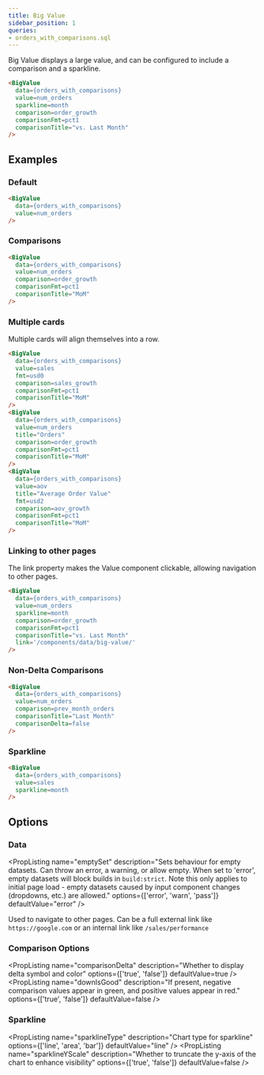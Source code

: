 ```yaml
---
title: Big Value
sidebar_position: 1
queries: 
- orders_with_comparisons.sql
---
```


Big Value displays a large value, and can be configured to include a comparison and a sparkline.

<DocTab>
    <div slot='preview'>
      <BigValue 
        data={orders_with_comparisons} 
        value=num_orders
        sparkline=month
        comparison=order_growth
        comparisonFmt=pct1
        comparisonTitle="vs. Last Month"
      />
    </div>

```markdown
<BigValue 
  data={orders_with_comparisons} 
  value=num_orders
  sparkline=month
  comparison=order_growth
  comparisonFmt=pct1
  comparisonTitle="vs. Last Month"
/>
```
</DocTab>

## Examples

### Default

<DocTab>
    <div slot='preview'>
      <BigValue 
        data={orders_with_comparisons} 
        value=num_orders
      />
    </div>

```markdown
<BigValue 
  data={orders_with_comparisons} 
  value=num_orders
/>
```
</DocTab>

### Comparisons

<DocTab>
    <div slot='preview'>
      <BigValue 
        data={orders_with_comparisons} 
        value=num_orders
        comparison=order_growth
        comparisonFmt=pct1
        comparisonTitle="MoM"
      />
    </div>

```markdown
<BigValue 
  data={orders_with_comparisons} 
  value=num_orders
  comparison=order_growth
  comparisonFmt=pct1
  comparisonTitle="MoM"
/>
```
</DocTab>

### Multiple cards

Multiple cards will align themselves into a row.

<DocTab>
    <div slot='preview'>
      <BigValue 
        data={orders_with_comparisons} 
        value=sales
        fmt=usd0
        comparison=sales_growth
        comparisonFmt=pct1
        comparisonTitle="MoM"
      />
      <BigValue 
        data={orders_with_comparisons} 
        value=num_orders
        title="Orders"
        comparison=order_growth
        comparisonFmt=pct1
        comparisonTitle="MoM"
      />
      <BigValue 
        data={orders_with_comparisons} 
        value=aov
        title="Average Order Value"
        fmt=usd2
        comparison=aov_growth
        comparisonFmt=pct1
        comparisonTitle="MoM"
      />
    </div>

```markdown
<BigValue 
  data={orders_with_comparisons} 
  value=sales
  fmt=usd0
  comparison=sales_growth
  comparisonFmt=pct1
  comparisonTitle="MoM"
/>
<BigValue 
  data={orders_with_comparisons} 
  value=num_orders
  title="Orders"
  comparison=order_growth
  comparisonFmt=pct1
  comparisonTitle="MoM"
/>
<BigValue 
  data={orders_with_comparisons} 
  value=aov
  title="Average Order Value"
  fmt=usd2
  comparison=aov_growth
  comparisonFmt=pct1
  comparisonTitle="MoM"
/>
```
</DocTab>

### Linking to other pages

The link property makes the Value component clickable, allowing navigation to other pages.

<DocTab>
    <div slot='preview'>
      <BigValue 
        data={orders_with_comparisons} 
        value=num_orders
        sparkline=month
        comparison=order_growth
        comparisonFmt=pct1
        comparisonTitle="vs. Last Month"
        link='/components/data/big-value/'
      />
    </div>

```html
<BigValue 
  data={orders_with_comparisons} 
  value=num_orders
  sparkline=month
  comparison=order_growth
  comparisonFmt=pct1
  comparisonTitle="vs. Last Month"
  link='/components/data/big-value/'
/>
```
</DocTab>

### Non-Delta Comparisons

<DocTab>
    <div slot='preview'>
      <BigValue 
        data={orders_with_comparisons} 
        value=num_orders
        comparison=prev_month_orders
        comparisonTitle="Last Month"
        comparisonDelta=false
      />
    </div>

```html
<BigValue 
  data={orders_with_comparisons} 
  value=num_orders
  comparison=prev_month_orders
  comparisonTitle="Last Month"
  comparisonDelta=false
/>
```
</DocTab>

### Sparkline

<DocTab>
    <div slot='preview'>
      <BigValue 
        data={orders_with_comparisons} 
        value=sales
        sparkline=month
      />
    </div>

```html
<BigValue 
  data={orders_with_comparisons} 
  value=sales
  sparkline=month
/>
```
</DocTab>

## Options

### Data

<PropListing
    name="data"
    description="Query name, wrapped in curly braces"
    required=true
    options="query name"
/>
<PropListing
    name="value"
    description="Column to pull the main value from."
    required=true
    options="column name"
/>
<PropListing
    name="title"
    description="Title of the card."
    options="string"
    defaultValue="Title of the value column."
/>
<PropListing
    name="minWidth"
    description="Overrides min-width of component"
    options="% or px value"
    defaultValue="18%"
/>
<PropListing
    name="maxWidth"
    description="Adds a max-width to the component"
    options="% or px value"
/>
<PropListing
    name="fmt"
    description="Sets format for the value (<a class=markdown href='/core-concepts/formatting'>see available formats<a/>)"
    options="Excel-style format | built-in format | custom format"
/>
<PropListing
    name="emptySet"
    description="Sets behaviour for empty datasets. Can throw an error, a warning, or allow empty. When set to 'error', empty datasets will block builds in `build:strict`. Note this only applies to initial page load - empty datasets caused by input component changes (dropdowns, etc.) are allowed."
    options={['error', 'warn', 'pass']}
    defaultValue="error"
/>
<PropListing
    name="emptyMessage"
    description="Text to display when an empty dataset is received - only applies when `emptySet` is 'warn' or 'pass', or when the empty dataset is a result of an input component change (dropdowns, etc.)."
    options="string"
    defaultValue="No records"
/>

<PropListing name="link">

Used to navigate to other pages. Can be a full external link like `https://google.com` or an internal link like `/sales/performance`
</PropListing>

### Comparison Options

<PropListing
    name="comparison"
    description="Column to pull the comparison value from."
    options="column name"
/>
<PropListing
    name="comparisonTitle"
    description="Text to the right of the comparison."
    options="string"
    defaultValue="Title of the comparison column."
/>
<PropListing
    name="comparisonDelta"
    description="Whether to display delta symbol and color"
    options={['true', 'false']}
    defaultValue=true
/>
<PropListing
    name="downIsGood"
    description="If present, negative comparison values appear in green, and positive values appear in red."
    options={['true', 'false']}
    defaultValue=false
/>
<PropListing
    name="neutralMin"
    description="Sets the bottom of the range for 'neutral' values - neutral values appear in grey rather than red or green"
    options="number"
    defaultValue=0
/>
<PropListing
    name="neutralMax"
    description="Sets the top of the range for 'neutral' values - neutral values appear in grey rather than red or green"
    options="number"
    defaultValue=0
/>
<PropListing
    name="comparisonFmt"
    description="Sets format for the comparison (<a class=markdown href='/core-concepts/formatting'>see available formats<a/>)"
    options="Excel-style format | built-in format | custom format"
/>


### Sparkline

<PropListing
    name="sparkline"
    description="Column to pull the date from to create the sparkline."
    options="column name"
/>
<PropListing
    name="sparklineType"
    description="Chart type for sparkline"
    options={['line', 'area', 'bar']}
    defaultValue="line"
/>
<PropListing
    name="sparklineValueFmt"
    description="Formatting for tooltip values"
    options="format code"
    defaultValue="same as fmt if supplied"
/>
<PropListing
    name="sparklineDateFmt"
    description="Formatting for tooltip dates"
    options="format code"
    defaultValue="YYYY-MM-DD"
/>
<PropListing
    name="sparklineColor"
    description="Color of visualization"
    options="CSS name | hexademical | RGB | HSL"
/>
<PropListing
    name="sparklineYScale"
    description="Whether to truncate the y-axis of the chart to enhance visibility"
    options={['true', 'false']}
    defaultValue=false
/>
<PropListing
    name="connectGroup"
    description="Group name to connect this sparkline to other charts for synchronized tooltip hovering. Charts with the same `connectGroup` name will become connected"
    options="string"
/>